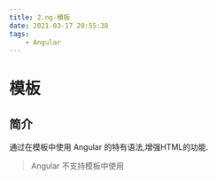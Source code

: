 ```yaml
---
title: 2.ng-模板
date: 2021-03-17 20:55:38
tags: 
    - Angular
---
```


# 模板

## 简介

通过在模板中使用 Angular 的特有语法,增强HTML的功能.

> Angular 不支持模板中使用 <script> 元素。Angular 会忽略 <script> 标记，并向浏览器控制台输出一条警告。

## {{...}} 插值 及 里面的模板表达式

Component 元数据中的 interpolation 属性可配置分隔符代替 `{{...}}`

里面 可写 表达式 ，可直接调用宿主组件的函数

表达式最终都会被转换为 字符串(.toString())

看上去是将结果插入元素标签之间， 其实插值只是特殊语法，Angular会将其转换为 赋值 的方式

__模板表达式的特点__

模板表达式中 不能使用 会引发副作用的JS表达式，如下:
赋值(=,+=,-=...)  
new、typeof、instanceof等运算符
使用;或者,串联起来的表达式
++ 和 -- 自增自减
一些ES6 的运算符

不支持位运算,如 | 和 &
angular新出了一些模板表达式运算符,如 |,?和!

> 模板表达式不能引用全局命名空间中的任何东西，比如 window 或 document。
> 它们也不能调用 console.log 或 Math.max。 它们只能引用表达式上下文中的成员。

__模板表达式的上下文__

1. 组件实例中的属性或方法
2. 模板中的上下文属性,如模板输入变量
3. 模板引用变量,如#customerInput

```html
// 2
<ul>
  <li *ngFor="let customer of customers">{{customer.name}}</li>
</ul>
// 3
<label>Type something:
  <input #customerInput>{{customerInput.value}}
</label>
```

其中优先级 模板变量 > 指令的上下文属性 > 组件实例的成员变量

表达式的使用须遵循, 简单, 执行快速, 无可见副作用 的原则

## 模板语句

在 HTML 中用于响应用户事件的方法或属性

`<button (click)="deleteHero()">Delete hero</button>`

与模板表达式差不多,但 模板语句 的解析器 与 模板表达式不同 , 并且支持 基本赋值= 和 带;的串联表达式

不能使用: new 自增自减 赋值运算符+=/-= 按位运算符|和& 管道操作符|

__模板语句的上下文__

与模板表达式的上下文一致,模板变量,指定的上下文属性,组件实例的变量成员,还能接收事件$event

## 管道

使用 管道 格式化数据, 如格式化 金额日期.

管道可配置参数 `{{ amount | currency:'EUR':'Euros '}}` ,参数也可为变量

可串联配置多个管道 `{{  birthday | date:'fullDate' | uppercase}}`

__常见管道__

DatePipe：根据本地环境中的规则格式化日期值。

UpperCasePipe：把文本全部转换成大写。

LowerCasePipe ：把文本全部转换成小写。

CurrencyPipe ：把数字转换成货币字符串，根据本地环境中的规则进行格式化。

DecimalPipe：把数字转换成带小数点的字符串，根据本地环境中的规则进行格式化。

PercentPipe ：把数字转换成百分比字符串，根据本地环境中的规则进行格式化。


__自定义一个管道__

管道类名 大驼峰, name 小驼峰,不能使用连字符,
使用前记得加入到NgModule元数据的 declarations 属性中声明
Angular CLI 的 ng generate pipe 命令会自动注册该管道

自定义管道,管道前 被绑定的值会作为第一个参数, 管道的参数 会从作为第二个参数开始
```js
//实现一种指数级转换，以指数级增加英雄的力量,基本值2,通过管道设定指数级为10,最终展示1024
import { Pipe, PipeTransform } from '@angular/core';
@Pipe({name: 'exponentialStrength'})
export class ExponentialStrengthPipe implements PipeTransform {
  transform(value: number, exponent?: number): number {
    return Math.pow(value, isNaN(exponent) ? 1 : exponent);
  }
}
```
```js
import { Component } from '@angular/core';
@Component({
  selector: 'app-power-booster',
  template: `
    <h2>Power Booster</h2>
    <p>Super power boost: {{2 | exponentialStrength: 10}}</p>
  `
})// 1024
export class PowerBoosterComponent { }
```

__通过管道的数据绑定特性来响应用户操作__

Angular 会检测每次变更，并立即运行管道

```js
import { Component } from '@angular/core';

@Component({
  selector: 'app-power-boost-calculator',
  template: `
    <h2>Power Boost Calculator</h2>
    <div>Normal power: <input [(ngModel)]="power"></div>
    <div>Boost factor: <input [(ngModel)]="factor"></div>
    <p>
      Super Hero Power: {{power | exponentialStrength: factor}}
    </p>
  `
})
export class PowerBoostCalculatorComponent {
  power = 5;
  factor = 1;
} // input框修改,都会影响变量power或factor,展示的值都会重新计算
```

变更检测的原理







## NgModule 模块

@NgModule修饰的class 就是一个NgModule

@NgModule 使用一个元数据对象来告诉Angular如何去编译和运行代码。

一个模块内部可以包含组件、指令、管道，并且可以将它们的访问权限声明为公有，以使外部模块的组件可以访问和使用到它们。

1. declarations 声明模块 内部 的 Components/Directives/Pipes

2. imports 声明导入 外部 模块暴露的 Components/Directives/Pipes
        
3. providers 声明指定应用程序的根级别需要使用的service

4. exports 声明可暴露给外部使用的内部成员

5. bootstrap 声明app启动的根组件,该组件会被自动放入entryComponents中

6. entryCompoenents 声明不会再模板中被引用的组件.一般是ng自己使用,ng会自动把bootstrap、路由组件放入其中。

> 2.imports, 如导入CommonModule后就可以使用NgIf、NgFor等指令。
> 3.providers,模块中providers的service会是单例模式,每种service,项目中所有组件公用一个service实例
>   从angular6开始,只要使用angular-cli的命令创建service,会默认单例,service中默认增加语句`@Injectable({ providedIn: 'root', })`.
> 4.exports,导入另一个模块时,只会导入被导入模块的 exports 内声明的成员.

__功能模块__

根模块的目的在于启动app，功能模块的目的在于扩展app

功能模块可以根据需要暴露或隐藏具体的实现,或是延迟加载

```js

import { ModuleWithProviders }  from '@angular/core';
import { Routes, RouterModule } from '@angular/router';
 
export const routes: Routes = [
  { path: '', redirectTo: 'contact', pathMatch: 'full'},
  { path: 'crisis', loadChildren: 'app/crisis/crisis.module#CrisisModule' },
  { path: 'heroes', loadChildren: 'app/hero/hero.module#HeroModule' }
];

export const routing: ModuleWithProviders = RouterModule.forRoot(routes);
```
path指明路径，loadChildren指明使用延迟加载，'app/crisis/crisis.module#CrisisModule'指明了模块的路径，和模块的名称。